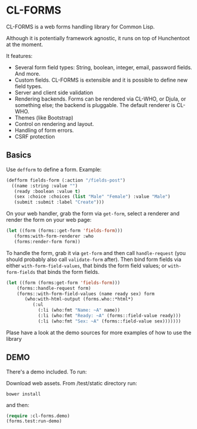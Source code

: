 # CL-FORMS #

CL-FORMS is a web forms handling library for Common Lisp.

Although it is potentially framework agnostic, it runs on top of Hunchentoot at the moment.

It features:

* Several form field types: String, boolean, integer, email, password fields. And more.
* Custom fields. CL-FORMS is extensible and it is possible to define new field types.
* Server and client side validation
* Rendering backends. Forms can be rendered via CL-WHO, or Djula, or something else; the backend is pluggable. The default renderer is CL-WHO.
* Themes (like Bootstrap)
* Control on rendering and layout.
* Handling of form errors.
* CSRF protection

## Basics ##

Use `defform` to define a form. Example:

```lisp
(defform fields-form (:action "/fields-post")
  ((name :string :value "")
   (ready :boolean :value t)
   (sex :choice :choices (list "Male" "Female") :value "Male")
   (submit :submit :label "Create")))
```

On your web handler, grab the form via `get-form`, select a renderer and render the form on your web page:

```lisp
(let ((form (forms::get-form 'fields-form)))
   (forms:with-form-renderer :who
   (forms:render-form form))
```

To handle the form, grab it via `get-form` and then call `handle-request` (you should probably also call `validate-form` after). 
Then bind form fields via either `with-form-field-values`, that binds the form field values; or `with-form-fields` that binds the form fields.

```lisp
(let ((form (forms:get-form 'fields-form)))
    (forms::handle-request form)
    (forms::with-form-field-values (name ready sex) form
       (who:with-html-output (forms.who::*html*)
          (:ul
            (:li (who:fmt "Name: ~A" name))
            (:li (who:fmt "Ready: ~A" (forms::field-value ready)))
            (:li (who:fmt "Sex: ~A" (forms::field-value sex)))))))
```

Plase have a look at the demo sources for more examples of how to use the library

## DEMO ##

There's a demo included. To run:

Download web assets. From /test/static directory run:
```
bower install
```

and then:

```lisp
(require :cl-forms.demo)
(forms.test:run-demo)
```

